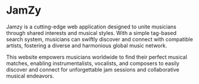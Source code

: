 # JamZy

Jamzy is a cutting-edge web application designed to unite musicians through shared interests and musical styles. With a simple tag-based search system, musicians can swiftly discover and connect with compatible artists, fostering a diverse and harmonious global music network.

This website empowers musicians worldwide to find their perfect musical matches, enabling instrumentalists, vocalists, and composers to easily discover and connect for unforgettable jam sessions and collaborative musical endeavors.

